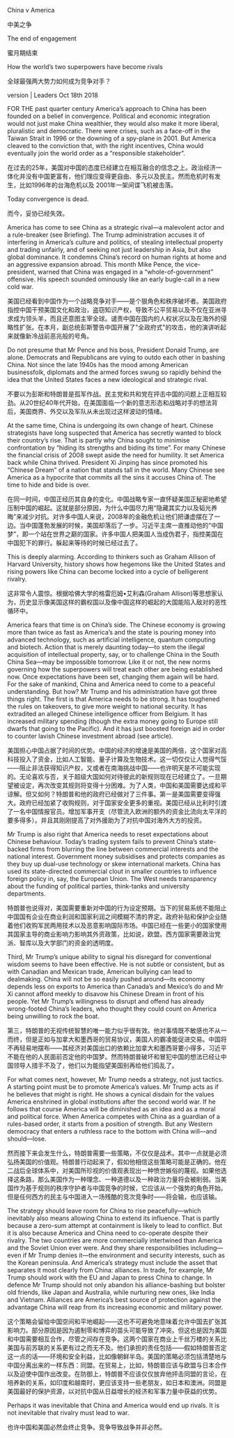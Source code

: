 China v America

中美之争

The end of engagement

蜜月期结束

How the world’s two superpowers have become rivals

全球最强两大势力如何成为竞争对手？

version | Leaders
Oct 18th 2018

FOR THE past quarter century America’s approach to China has been founded on a belief in convergence. Political and economic integration would not just make China wealthier, they would also make it more liberal, pluralistic and democratic. There were crises, such as a face-off in the Taiwan Strait in 1996 or the downing of a spy-plane in 2001. But America cleaved to the conviction that, with the right incentives, China would eventually join the world order as a “responsible stakeholder”.

在过去的25年，美国对中国的态度已经建立在相互融合的信念之上。政治经济一体化并没有中国更富有，他们理应变得更自由、多元以及民主。然而危机时有发生，比如1996年的台海危机以及 2001年一架间谍飞机被击落。

Today convergence is dead.

而今，妥协已经失效。

America has come to see China as a strategic rival—a malevolent actor and a rule-breaker (see Briefing). The Trump administration accuses it of interfering in America’s culture and politics, of stealing intellectual property and trading unfairly, and of seeking not just leadership in Asia, but also global dominance. It condemns China’s record on human rights at home and an aggressive expansion abroad. This month Mike Pence, the vice-president, warned that China was engaged in a “whole-of-government” offensive. His speech sounded ominously like an early bugle-call in a new cold war.

美国已经看到中国作为一个战略竞争对手——是个狠角色和秩序破坏者。美国政府指控中国干预美国文化和政治，盗窃知识产权，导致不公平贸易以及不仅在亚洲寻求成为领头羊，而且还意图主宰全球。谴责中国在国内的人权状况以及在海外的侵略性扩张。在本月，副总统彭斯警告中国开展了"全政府式"的攻击，他的演讲听起来就像新冷战前恶兆般的号角。

Do not presume that Mr Pence and his boss, President Donald Trump, are alone. Democrats and Republicans are vying to outdo each other in bashing China. Not since the late 1940s has the mood among American businessfolk, diplomats and the armed forces swung so rapidly behind the idea that the United States faces a new ideological and strategic rival.

不要以为彭斯和特朗普是孤军作战。民主党和共和党在抨击中国的问题上正相互较劲。从20世纪40年代开始，在美国面临一个新的意志形态和战略对手的想法背后，美国商界、外交以及军队从未出现过这样波动的情绪。

At the same time, China is undergoing its own change of heart. Chinese strategists have long suspected that America has secretly wanted to block their country’s rise. That is partly why China sought to minimise confrontation by “hiding its strengths and biding its time”. For many Chinese the financial crisis of 2008 swept aside the need for humility. It set America back while China thrived. President Xi Jinping has since promoted his “Chinese Dream” of a nation that stands tall in the world. Many Chinese see America as a hypocrite that commits all the sins it accuses China of. The time to hide and bide is over.

在同一时间，中国正经历其自身的变化。中国战略专家一直怀疑美国正秘密地希望压制中国的崛起。这就是部分原因，为什么中国尽力用“隐藏其实力以及韬光养晦”来减少对抗。对许多中国人来说，2008年的金融危机让他们把谦虚摆在了一边。当中国蓬勃发展的时候，美国却落后了一步。习近平主席一直推动他的“中国梦”，即一个站在世界之巅的国家。许多中国人把美国人当成伪君子，指控美国在中国犯下的罪行。躲起来等待的时候已经过去了。

This is deeply alarming. According to thinkers such as Graham Allison of Harvard University, history shows how hegemons like the United States and rising powers like China can become locked into a cycle of belligerent rivalry.

这非常令人震惊。根据哈佛大学的格雷厄姆•艾利森(Graham Allison)等思想家认为，历史显示像美国这样的霸权国以及像中国这样的崛起的大国能陷入敌对的恶性循环中。

America fears that time is on China’s side. The Chinese economy is growing more than twice as fast as America’s and the state is pouring money into advanced technology, such as artificial intelligence, quantum computing and biotech. Action that is merely daunting today—to stem the illegal acquisition of intellectual property, say, or to challenge China in the South China Sea—may be impossible tomorrow. Like it or not, the new norms governing how the superpowers will treat each other are being established now. Once expectations have been set, changing them again will be hard. For the sake of mankind, China and America need to come to a peaceful understanding. But how?
Mr Trump and his administration have got three things right. The first is that America needs to be strong. It has toughened the rules on takeovers, to give more weight to national security. It has extradited an alleged Chinese intelligence officer from Belgium. It has increased military spending (though the extra money going to Europe still dwarfs that going to the Pacific). And it has just boosted foreign aid in order to counter lavish Chinese investment abroad (see article).

美国担心中国占据了时间的优势。中国的经济的增速是美国的两倍，这个国家对高科技投入了资金，比如人工智能、量子计算及生物技术。这一切仅仅让人觉得气馁——阻止非法获得知识产权，又或者在南海挑战中国——也许明天是不可能实现的。无论喜欢与否，关于超级大国如何对待彼此的新规则现在已经建立了。一旦期望被设定，再次改变其规则将变得十分困难。为了人类，中国和美国需要达成和平谅解。但又如何？特朗普和他的政府已经做对了三件事。第一是美国需要变得强大。政府已经加紧了收购规则，对于国家安全更多的重视。美国已经从比利时引渡了一名中国情报官员。增加军事开支（尽管流入欧洲的额外的资金比流向太平洋的要多得多）。并且其刚刚提高了对外援助为了对抗中国对海外大方的投资。

Mr Trump is also right that America needs to reset expectations about Chinese behaviour. Today’s trading system fails to prevent China’s state-backed firms from blurring the line between commercial interests and the national interest. Government money subsidises and protects companies as they buy up dual-use technology or skew international markets. China has used its state-directed commercial clout in smaller countries to influence foreign policy in, say, the European Union. The West needs transparency about the funding of political parties, think-tanks and university departments.

特朗普也说得对，美国需要重新对中国的行为设定预期。当下的贸易系统不能阻止中国国有企业在商业利润和国家利润之间模糊不清的界定。政府补贴和保护企业随着他们收购军民两用技术以及恶意影响国际市场。中国已经在一些更小的国家使用其国家主导的商业影响力影响其外资政策，比如说，欧盟。西方国家需要政治党派、智库以及大学部门的资金的透明度。

Third, Mr Trump’s unique ability to signal his disregard for conventional wisdom seems to have been effective. He is not subtle or consistent, but as with Canadian and Mexican trade, American bullying can lead to dealmaking. China will not be so easily pushed around—its economy depends less on exports to America than Canada’s and Mexico’s do and Mr Xi cannot afford meekly to disavow his Chinese Dream in front of his people. Yet Mr Trump’s willingness to disrupt and offend has already wrong-footed China’s leaders, who thought they could count on America being unwilling to rock the boat.

第三，特朗普的无视传统智慧的唯一能力似乎很有效。他对事情既不敏感也不从一而终，但是正如与加拿大和墨西哥的贸易协议，美国人的霸凌能促进交易。中国将不再轻易地摆布——其经济对美国出口的依赖比加拿大和墨西哥要小得多，习近平不能在他的人民面前否定他的中国梦。然而特朗普破坏和冒犯中国的想法已经让中国领导人措手不及了，他们以为能指望美国别再给他们捣乱了。


For what comes next, however, Mr Trump needs a strategy, not just tactics. A starting point must be to promote America’s values. Mr Trump acts as if he believes that might is right. He shows a cynical disdain for the values America enshrined in global institutions after the second world war. If he follows that course America will be diminished as an idea and as a moral and political force. When America competes with China as a guardian of a rules-based order, it starts from a position of strength. But any Western democracy that enters a ruthless race to the bottom with China will—and should—lose.

然而接下来会发生什么，特朗普需要一些策略，不仅仅是战术。其中一点就是必须弘扬美国的价值观。特朗普行动起来了，假如他相信这些策略可能是正确的。他在二战后全球体系中，对美国所珍视的价值观表现出一种愤世嫉俗的蔑视。如果他选择这条路，那么美国作为一种理念、一种道德以及一种政治力量将会被削弱。当美国作为基于规则的秩序守护者与中国竞争的时候，它应该从一个强势的角色开始。但是任何西方的民主与中国进入一场残酷的竞次竞争时——将会输，也应该输。

The strategy should leave room for China to rise peacefully—which inevitably also means allowing China to extend its influence. That is partly because a zero-sum attempt at containment is likely to lead to conflict. But it is also because America and China need to co-operate despite their rivalry. The two countries are more commercially intertwined than America and the Soviet Union ever were. And they share responsibilities including—even if Mr Trump denies it—the environment and security interests, such as the Korean peninsula.
And America’s strategy must include the asset that separates it most clearly from China: alliances. In trade, for example, Mr Trump should work with the EU and Japan to press China to change. In defence Mr Trump should not only abandon his alliance-bashing but bolster old friends, like Japan and Australia, while nurturing new ones, like India and Vietnam. Alliances are America’s best source of protection against the advantage China will reap from its increasing economic and military power.

这个策略会留给中国空间和平地崛起——这也不可避免地意味着允许中国去扩张其影响力。部分原因是因为遏制零和博弈的苗头可能导致了冲突。但这也是因为美国和中国需要相互合作，尽管之间存在竞争。这两个国家在商业上千丝万楼的关系比美国与前苏联的关系更有过之而无不及。他们承担的责任包括——假如特朗普否定这一点的话——环境和安全利益，比如像朝鲜半岛。美国的策略必须包括清楚地与中国分离出来的一样东西：同盟。在贸易上，比如，特朗普应该与欧盟与日本合作以及迫使中国作出改变。在防御上，特朗普不应该仅仅放弃他抨击同盟的言论，在培养新的关系，如印度和越南时，更应该支持一些老朋友，如日本和澳洲。同盟是美国最好的保护资源，以对抗中国从日益增长的经济和军事力量中获益的优势。

Perhaps it was inevitable that China and America would end up rivals. It is not inevitable that rivalry must lead to war.

也许中国和美国必然会终止竞争。竞争导致战争并非必然。
